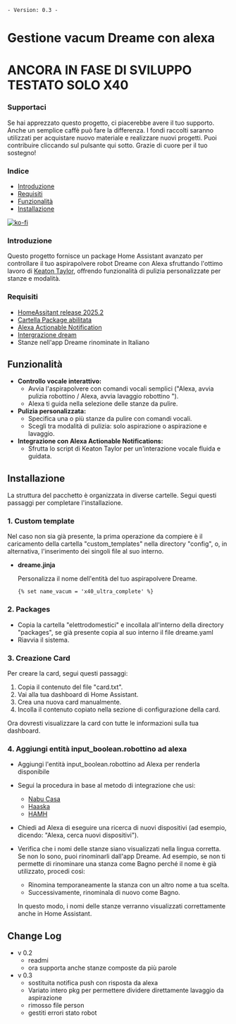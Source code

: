 `- Version: 0.3 -`

# Gestione vacum Dreame con alexa

# ANCORA IN FASE DI SVILUPPO TESTATO SOLO X40

### **Supportaci**

Se hai apprezzato questo progetto, ci piacerebbe avere il tuo supporto. Anche un semplice caffè può fare la differenza. 
I fondi raccolti saranno utilizzati per acquistare nuovo materiale e realizzare nuovi progetti. Puoi contribuire cliccando sul pulsante qui sotto. 
Grazie di cuore per il tuo sostegno!

### **Indice**

- [Introduzione](#introduzione)
- [Requisiti](#requisiti)
- [Funzionalità](#funzionalità)
- [Installazione](#installazione)

[![ko-fi](https://ko-fi.com/img/githubbutton_sm.svg)](https://ko-fi.com/M4M1MI00I)

### **Introduzione**

Questo progetto fornisce un package Home Assistant avanzato per controllare il tuo aspirapolvere robot Dreame con Alexa sfruttando l'ottimo lavoro di [Keaton Taylor](https://github.com/keatontaylor/alexa-actions), offrendo funzionalità di pulizia personalizzate per stanze e modalità.

### **Requisiti**

- [HomeAssitant release 2025.2 ](https://www.home-assistant.io/blog/2025/02/05/release-20252/)
- [Cartella Package abilitata](https://www.home-assistant.io/docs/configuration/packages/)
- [Alexa Actionable Notification](https://indomus.it/progetti/home-assistant-e-le-notifiche-azionabili-di-amazon-alexa/)
- [Intergrazione dream](https://github.com/Tasshack/dreame-vacuum/tree/dev)
- Stanze nell'app Dreame rinominate in Italiano

## Funzionalità

* **Controllo vocale interattivo:**
    * Avvia l'aspirapolvere con comandi vocali semplici ("Alexa, avvia pulizia robottino / Alexa, avvia lavaggio robottino ").
    * Alexa ti guida nella selezione delle stanze da pulire.
* **Pulizia personalizzata:**
    * Specifica una o più stanze da pulire con comandi vocali.
    * Scegli tra modalità di pulizia: solo aspirazione o aspirazione e lavaggio.
* **Integrazione con Alexa Actionable Notifications:**
    * Sfrutta lo script di Keaton Taylor per un'interazione vocale fluida e guidata.
    
## Installazione

La struttura del pacchetto è organizzata in diverse cartelle. Segui questi passaggi per completare l'installazione.

### 1. **Custom template**

Nel caso non sia già presente, la prima operazione da compiere è il caricamento della cartella "custom_templates" nella directory "config", o, in alternativa, l'inserimento dei singoli file al suo interno.

- **dreame.jinja**

  Personalizza il nome dell'entità del tuo aspirapolvere Dreame.

  ```jinja
  {% set name_vacum = 'x40_ultra_complete' %}
  ```

### 2. Packages

- Copia la cartella "elettrodomestici" e incollala all'interno della directory "packages", se già presente copia al suo interno il file dreame.yaml
- Riavvia il sistema.


### 3. Creazione Card

Per creare la card, segui questi passaggi:

1. Copia il contenuto del file "card.txt".
2. Vai alla tua dashboard di Home Assistant.
3. Crea una nuova card manualmente.
4. Incolla il contenuto copiato nella sezione di configurazione della card.

Ora dovresti visualizzare la card con tutte le informazioni sulla tua dashboard.

### 4. Aggiungi entità input_boolean.robottino ad alexa

- Aggiungi l'entità input_boolean.robottino ad Alexa per renderla disponibile
- Segui la procedura in base al metodo di integrazione che usi:

  - [Nabu Casa](https://www.nabucasa.com/)
  - [Haaska](https://indomus.it/guide/integrare-gratuitamente-amazon-echo-alexa-con-home-assistant-via-haaska-e-aws/)
  - [HAMH](https://indomus.it/componenti/home-assistant-matter-hub-aka-hamh/)
- Chiedi ad Alexa di eseguire una ricerca di nuovi dispositivi (ad esempio, dicendo: "Alexa, cerca nuovi dispositivi").
- Verifica che i nomi delle stanze siano visualizzati nella lingua corretta.
Se non lo sono, puoi rinominarli dall'app Dreame. Ad esempio, se non ti permette di rinominare una stanza come Bagno perché il nome è già utilizzato, procedi così:

  - Rinomina temporaneamente la stanza con un altro nome a tua scelta.
  - Successivamente, rinominala di nuovo come Bagno.

  In questo modo, i nomi delle stanze verranno visualizzati correttamente anche in Home Assistant. 

## Change Log
 - v 0.2
   - readmi
   - ora supporta anche stanze composte da più parole 
 - v 0.3
   - sostituita notifica push con risposta da alexa
   - Variato intero pkg per permettere dividere direttamente lavaggio da aspirazione
   - rimosso file person
   - gestiti errori stato robot